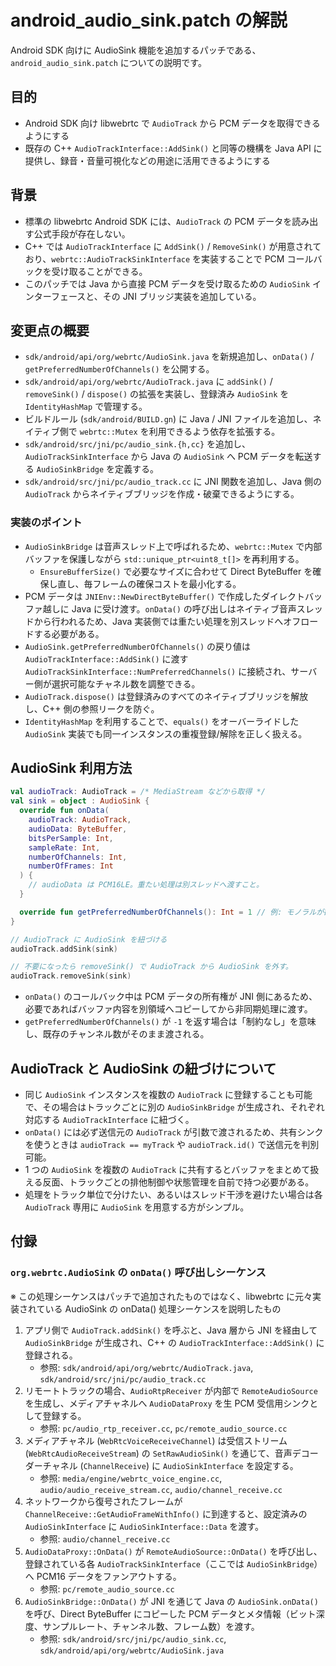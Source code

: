 # android_audio_sink.patch の解説

Android SDK 向けに AudioSink 機能を追加するパッチである、`android_audio_sink.patch` についての説明です。

## 目的

- Android SDK 向け libwebrtc で `AudioTrack` から PCM データを取得できるようにする
- 既存の C++ `AudioTrackInterface::AddSink()` と同等の機構を Java API に提供し、録音・音量可視化などの用途に活用できるようにする

## 背景

- 標準の libwebrtc Android SDK には、`AudioTrack` の PCM データを読み出す公式手段が存在しない。
- C++ では `AudioTrackInterface` に `AddSink()` / `RemoveSink()` が用意されており、`webrtc::AudioTrackSinkInterface` を実装することで PCM コールバックを受け取ることができる。
- このパッチでは Java から直接 PCM データを受け取るための `AudioSink` インターフェースと、その JNI ブリッジ実装を追加している。

## 変更点の概要

- `sdk/android/api/org/webrtc/AudioSink.java` を新規追加し、`onData()` / `getPreferredNumberOfChannels()` を公開する。
- `sdk/android/api/org/webrtc/AudioTrack.java` に `addSink()` / `removeSink()` / `dispose()` の拡張を実装し、登録済み `AudioSink` を `IdentityHashMap` で管理する。
- ビルドルール (`sdk/android/BUILD.gn`) に Java / JNI ファイルを追加し、ネイティブ側で `webrtc::Mutex` を利用できるよう依存を拡張する。
- `sdk/android/src/jni/pc/audio_sink.{h,cc}` を追加し、`AudioTrackSinkInterface` から Java の `AudioSink` へ PCM データを転送する `AudioSinkBridge` を定義する。
- `sdk/android/src/jni/pc/audio_track.cc` に JNI 関数を追加し、Java 側の `AudioTrack` からネイティブブリッジを作成・破棄できるようにする。

### 実装のポイント

- `AudioSinkBridge` は音声スレッド上で呼ばれるため、`webrtc::Mutex` で内部バッファを保護しながら `std::unique_ptr<uint8_t[]>` を再利用する。
  - `EnsureBufferSize()` で必要なサイズに合わせて Direct ByteBuffer を確保し直し、毎フレームの確保コストを最小化する。
- PCM データは `JNIEnv::NewDirectByteBuffer()` で作成したダイレクトバッファ越しに Java に受け渡す。`onData()` の呼び出しはネイティブ音声スレッドから行われるため、Java 実装側では重たい処理を別スレッドへオフロードする必要がある。
- `AudioSink.getPreferredNumberOfChannels()` の戻り値は `AudioTrackInterface::AddSink()` に渡す `AudioTrackSinkInterface::NumPreferredChannels()` に接続され、サーバー側が選択可能なチャネル数を調整できる。
- `AudioTrack.dispose()` は登録済みのすべてのネイティブブリッジを解放し、C++ 側の参照リークを防ぐ。
- `IdentityHashMap` を利用することで、`equals()` をオーバーライドした `AudioSink` 実装でも同一インスタンスの重複登録/解除を正しく扱える。

## AudioSink 利用方法

```kotlin
val audioTrack: AudioTrack = /* MediaStream などから取得 */
val sink = object : AudioSink {
  override fun onData(
    audioTrack: AudioTrack,
    audioData: ByteBuffer,
    bitsPerSample: Int,
    sampleRate: Int,
    numberOfChannels: Int,
    numberOfFrames: Int
  ) {
    // audioData は PCM16LE。重たい処理は別スレッドへ渡すこと。
  }

  override fun getPreferredNumberOfChannels(): Int = 1 // 例: モノラルが欲しい場合
}

// AudioTrack に AudioSink を紐づける
audioTrack.addSink(sink)

// 不要になったら removeSink() で AudioTrack から AudioSink を外す。
audioTrack.removeSink(sink)
```

- `onData()` のコールバック中は PCM データの所有権が JNI 側にあるため、必要であればバッファ内容を別領域へコピーしてから非同期処理に渡す。
- `getPreferredNumberOfChannels()` が `-1` を返す場合は「制約なし」を意味し、既存のチャンネル数がそのまま渡される。

## AudioTrack と AudioSink の紐づけについて

- 同じ `AudioSink` インスタンスを複数の `AudioTrack` に登録することも可能で、その場合はトラックごとに別の `AudioSinkBridge` が生成され、それぞれ対応する `AudioTrackInterface` に紐づく。
- `onData()` には必ず送信元の `AudioTrack` が引数で渡されるため、共有シンクを使うときは `audioTrack == myTrack` や `audioTrack.id()` で送信元を判別可能。
- 1 つの `AudioSink` を複数の `AudioTrack` に共有するとバッファをまとめて扱える反面、トラックごとの排他制御や状態管理を自前で持つ必要がある。
- 処理をトラック単位で分けたい、あるいはスレッド干渉を避けたい場合は各 `AudioTrack` 専用に `AudioSink` を用意する方がシンプル。

## 付録

### `org.webrtc.AudioSink` の `onData()` 呼び出しシーケンス

※ この処理シーケンスはパッチで追加されたものではなく、libwebrtc に元々実装されている AudioSink の onData() 処理シーケンスを説明したもの

1. アプリ側で `AudioTrack.addSink()` を呼ぶと、Java 層から JNI を経由して `AudioSinkBridge` が生成され、C++ の `AudioTrackInterface::AddSink()` に登録される。
   - 参照: `sdk/android/api/org/webrtc/AudioTrack.java`, `sdk/android/src/jni/pc/audio_track.cc`
2. リモートトラックの場合、`AudioRtpReceiver` が内部で `RemoteAudioSource` を生成し、メディアチャネルへ `AudioDataProxy` を生 PCM 受信用シンクとして登録する。
   - 参照: `pc/audio_rtp_receiver.cc`, `pc/remote_audio_source.cc`
3. メディアチャネル (`WebRtcVoiceReceiveChannel`) は受信ストリーム (`WebRtcAudioReceiveStream`) の `SetRawAudioSink()` を通じて、音声デコーダーチャネル (`ChannelReceive`) に `AudioSinkInterface` を設定する。
   - 参照: `media/engine/webrtc_voice_engine.cc`, `audio/audio_receive_stream.cc`, `audio/channel_receive.cc`
4. ネットワークから復号されたフレームが `ChannelReceive::GetAudioFrameWithInfo()` に到達すると、設定済みの `AudioSinkInterface` に `AudioSinkInterface::Data` を渡す。
   - 参照: `audio/channel_receive.cc`
5. `AudioDataProxy::OnData()` が `RemoteAudioSource::OnData()` を呼び出し、登録されている各 `AudioTrackSinkInterface`（ここでは `AudioSinkBridge`）へ PCM16 データをファンアウトする。
   - 参照: `pc/remote_audio_source.cc`
6. `AudioSinkBridge::OnData()` が JNI を通じて Java の `AudioSink.onData()` を呼び、Direct ByteBuffer にコピーした PCM データとメタ情報（ビット深度、サンプルレート、チャンネル数、フレーム数）を渡す。
   - 参照: `sdk/android/src/jni/pc/audio_sink.cc`, `sdk/android/api/org/webrtc/AudioSink.java`
